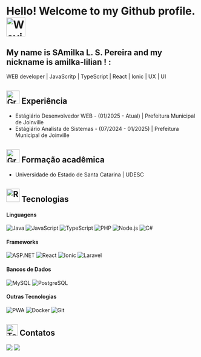 # Hello! Welcome to my Github profile. <img src="https://raw.githubusercontent.com/Tarikul-Islam-Anik/Animated-Fluent-Emojis/master/Emojis/Hand%20gestures/Waving%20Hand.png" alt="Waving Hand" width="50" height="50" />
## My name is SAmilka L. S. Pereira and my nickname is amilka-lilian ! :

  WEB developer | JavaScritp | TypeScript | React | Ionic | UX | UI

## <img src="https://raw.githubusercontent.com/Tarikul-Islam-Anik/Animated-Fluent-Emojis/master/Emojis/Objects/Graduation%20Cap.png" alt="Graduation Cap" width="35" height="35" /> Experiência
- Estágiário Desenvolvedor WEB - (01/2025 - Atual) | Prefeitura Municipal de Joinville
- Estágiário Analista de Sistemas - (07/2024 - 01/2025) | Prefeitura Municipal de Joinville

## <img src="https://raw.githubusercontent.com/Tarikul-Islam-Anik/Animated-Fluent-Emojis/master/Emojis/Objects/Graduation%20Cap.png" alt="Graduation Cap" width="35" height="35" /> Formação acadêmica
- Universidade do Estado de Santa Catarina | UDESC
  
## <img src="https://raw.githubusercontent.com/Tarikul-Islam-Anik/Animated-Fluent-Emojis/master/Emojis/Smilies/Revolving%20Hearts.png" alt="Revolving Hearts" width="35" height="35" /> Tecnologias
#### Linguagens
![Java](https://img.shields.io/badge/Java-007396?style=flat-square&logo=java&logoColor=ffffff)
![JavaScript](https://img.shields.io/badge/JavaScript-F7DF1E?style=flat-square&logo=javascript&logoColor=000000)
![TypeScript](https://img.shields.io/badge/TypeScript-007ACC?style=flat-square&logo=typescript&logoColor=ffffff)
![PHP](https://img.shields.io/badge/PHP-777BB4?style=flat-square&logo=php&logoColor=ffffff)
![Node.js](https://img.shields.io/badge/Node.js-8CC84B?style=flat-square&logo=node.js&logoColor=ffffff)
![C#](https://img.shields.io/badge/C%23-239120?style=flat-square&logo=csharp&logoColor=ffffff)

#### Frameworks
![ASP.NET](https://img.shields.io/badge/ASP.NET-5C2D91?style=flat-square&logo=asp.net&logoColor=ffffff)
![React](https://img.shields.io/badge/React-61DAFB?style=flat-square&logo=react&logoColor=000000)
![Ionic](https://img.shields.io/badge/Ionic-3880FF?style=flat-square&logo=ionic&logoColor=ffffff)
![Laravel](https://img.shields.io/badge/Laravel-FF2D20?style=flat-square&logo=laravel&logoColor=ffffff)

#### Bancos de Dados
![MySQL](https://img.shields.io/badge/MySQL-4479A1?style=flat-square&logo=mysql&logoColor=ffffff)
![PostgreSQL](https://img.shields.io/badge/PostgreSQL-4169E1?style=flat-square&logo=postgresql&logoColor=ffffff)

#### Outras Tecnologias
![PWA](https://img.shields.io/badge/PWA-63CDAA?style=flat-square&logo=pwa&logoColor=ffffff)
![Docker](https://img.shields.io/badge/Docker-2496ED?style=flat-square&logo=docker&logoColor=ffffff)
![Git](https://img.shields.io/badge/Git-F05032?style=flat-square&logo=git&logoColor=ffffff)        

## <img src="https://raw.githubusercontent.com/Tarikul-Islam-Anik/Animated-Fluent-Emojis/master/Emojis/Objects/Telephone%20Receiver.png" alt="Telephone Receiver" width="30" height="30" /> Contatos
<div>
<a href = "mailto:amilka.lilian1997@gmail.com"><img loading="lazy" src="https://img.shields.io/badge/Gmail-D14836?style=for-the-badge&logo=gmail&logoColor=white" target="_blank"></a>
<a href="https://www.linkedin.com/inalsilveirapereira" target="_blank"><img loading="lazy" src="https://img.shields.io/badge/-LinkedIn-%230077B5?style=for-the-badge&logo=linkedin&logoColor=white" target="_blank"></a>   
<a></a>
</div>
<!---
amilka-lilian/amilka-lilian is a ✨ special ✨ repository because its `README.md` (this file) appears on your GitHub profile.
You can click the Preview link to take a look at your changes.
--->
